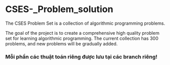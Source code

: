 # CSES-_Problem_solution

The CSES Problem Set is a collection of algorithmic programming problems.

The goal of the project is to create a comprehensive high quality problem set for learning algorithmic programming. The current collection has 300 problems, and new problems will be gradually added.

### Mỗi phần các thuật toán riêng được lưu tại các branch riêng!
